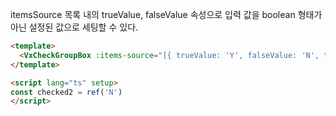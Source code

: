 itemsSource 목록 내의 trueValue, falseValue 속성으로 입력 값을 boolean 형태가 아닌 설정된 값으로 세팅할 수 있다.

```html
<template>
  <VxCheckGroupBox :items-source="[{ trueValue: 'Y', falseValue: 'N', text: 'Item1' }]" v-model="checked2"> </VxCheckGroupBox>
</template>

<script lang="ts" setup>
const checked2 = ref('N')
</script>
```
